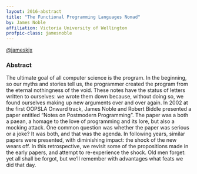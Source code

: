 ```yaml
---
layout: 2016-abstract
title: "The Functional Programming Languages Nomad"
by: James Noble
affiliation: Victoria University of Wellington
profpic-class: jamesnoble
---
```


[@jameskjx](https://twitter.com/jameskjx)

### Abstract

The ultimate goal of all computer science is the program. In the beginning, so
our myths and stories tell us, the programmer created the program from the
eternal nothingness of the void. These notes have the status of letters written
to ourselves: we wrote them down because, without doing so, we found ourselves
making up new arguments over and over again. In 2002 at the first OOPSLA Onward
track, James Noble and Robert Biddle presented a paper entitled “Notes on
Postmodern Programming”. The paper was a both a paean, a homage to the love of
programming and its lore, but also a mocking attack. One common question was
whether the paper was serious or a joke? It was both, and that was the agenda.
In following years, similar papers were presented, with diminishing impact: the
shock of the new wears off. In this retrospective, we revisit some of the
propositions made in the early papers, and attempt to re-experience the shock.
Old men forget: yet all shall be forgot, but we’ll remember with advantages what
feats we did that day.